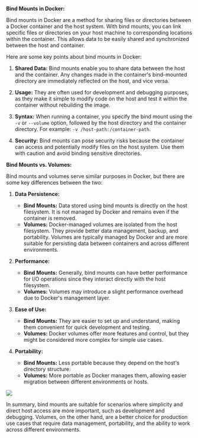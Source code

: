 **Bind Mounts in Docker:**

Bind mounts in Docker are a method for sharing files or directories between a Docker container and the host system. With bind mounts, you can link specific files or directories on your host machine to corresponding locations within the container. This allows data to be easily shared and synchronized between the host and container.

Here are some key points about bind mounts in Docker:

1. **Shared Data:** Bind mounts enable you to share data between the host and the container. Any changes made in the container's bind-mounted directory are immediately reflected on the host, and vice versa.

2. **Usage:** They are often used for development and debugging purposes, as they make it simple to modify code on the host and test it within the container without rebuilding the image.

3. **Syntax:** When running a container, you specify the bind mount using the `-v` or `--volume` option, followed by the host directory and the container directory. For example: `-v /host-path:/container-path`.

4. **Security:** Bind mounts can pose security risks because the container can access and potentially modify files on the host system. Use them with caution and avoid binding sensitive directories.

**Bind Mounts vs. Volumes:**

Bind mounts and volumes serve similar purposes in Docker, but there are some key differences between the two:

1. **Data Persistence:**
   - **Bind Mounts:** Data stored using bind mounts is directly on the host filesystem. It is not managed by Docker and remains even if the container is removed.
   - **Volumes:** Docker-managed volumes are isolated from the host filesystem. They provide better data management, backup, and portability. Volumes are typically managed by Docker and are more suitable for persisting data between containers and across different environments.

2. **Performance:**
   - **Bind Mounts:** Generally, bind mounts can have better performance for I/O operations since they interact directly with the host filesystem.
   - **Volumes:** Volumes may introduce a slight performance overhead due to Docker's management layer.

3. **Ease of Use:**
   - **Bind Mounts:** They are easier to set up and understand, making them convenient for quick development and testing.
   - **Volumes:** Docker volumes offer more features and control, but they might be considered more complex for simple use cases.

4. **Portability:**
   - **Bind Mounts:** Less portable because they depend on the host's directory structure.
   - **Volumes:** More portable as Docker manages them, allowing easier migration between different environments or hosts.

![](1.png)

In summary, bind mounts are suitable for scenarios where simplicity and direct host access are more important, such as development and debugging. Volumes, on the other hand, are a better choice for production use cases that require data management, portability, and the ability to work across different environments.